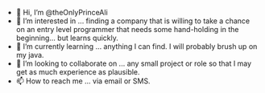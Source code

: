 - 👋 Hi, I’m @theOnlyPrinceAli
- 👀 I’m interested in ... finding a company that is willing to take a chance on an entry level programmer that needs some hand-holding in the beginning... but learns quickly. 
- 🌱 I’m currently learning ... anything I can find. I will probably brush up on my java.
- 💞️ I’m looking to collaborate on ... any small project or role so that I may get as much experience as plausible. 
- 📫 How to reach me ... via email or SMS. 

<!---
theOnlyPrinceAli/theOnlyPrinceAli is a ✨ special ✨ repository because its `README.md` (this file) appears on your GitHub profile.
You can click the Preview link to take a look at your changes.
--->
